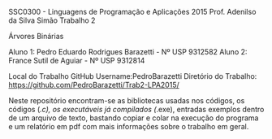 SSC0300 - Linguagens de Programação e Aplicações 2015
Prof. Adenilso da Silva Simão
Trabalho 2

Árvores Binárias

Aluno 1: Pedro Eduardo Rodrigues Barazetti - Nº USP 9312582
Aluno 2: France Sutil de Aguiar - Nº USP 9312814

Local do Trabalho
GitHub Username:PedroBarazetti
Diretório do Trabalho: https://github.com/PedroBarazetti/Trab2-LPA2015/

Neste repositório encontram-se as bibliotecas usadas nos códigos, os códigos (*.c), os executáveis já compilados (*.exe), entradas exemplos dentro de um arquivo de texto, bastando copiar e colar na execução do programa e um relatório em pdf com mais informações sobre o trabalho em geral.
